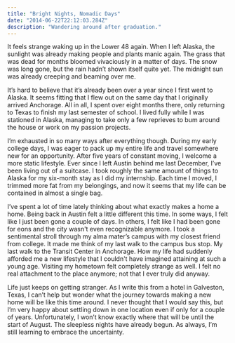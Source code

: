 ```yaml
---
title: "Bright Nights, Nomadic Days" 
date: "2014-06-22T22:12:03.284Z"
description: "Wandering around after graduation."
---
```


It feels strange waking up in the Lower 48 again. When I left Alaska, the sunlight was already making people and plants manic again. The grass that was dead for months bloomed vivaciously in a matter of days. The snow was long gone, but the rain hadn’t shown itself quite yet. The midnight sun was already creeping and beaming over me.

It’s hard to believe that it’s already been over a year since I first went to Alaska. It seems fitting that I flew out on the same day that I originally arrived Anchorage. All in all, I spent over eight months there, only returning to Texas to finish my last semester of school. I lived fully while I was stationed in Alaska, managing to take only a few reprieves to bum around the house or work on my passion projects.

I’m exhausted in so many ways after everything though. During my early college days, I was eager to pack up my entire life and travel somewhere new for an opportunity. After five years of constant moving, I welcome a more static lifestyle. Ever since I left Austin behind me last December, I’ve been living out of a suitcase. I took roughly the same amount of things to Alaska for my six-month stay as I did my internship. Each time I moved, I trimmed more fat from my belongings, and now it seems that my life can be contained in almost a single bag.

I’ve spent a lot of time lately thinking about what exactly makes a home a home. Being back in Austin felt a little different this time. In some ways, I felt like I just been gone a couple of days. In others, I felt like I had been gone for eons and the city wasn't even recognizable anymore. I took a sentimental stroll through my alma mater’s campus with my closest friend from college. It made me think of my last walk to the campus bus stop. My last walk to the Transit Center in Anchorage. How my life had suddenly afforded me a new lifestyle that I couldn't have imagined attaining at such a young age. Visiting my hometown felt completely strange as well. I felt no real attachment to the place anymore; not that I ever truly did anyway.

Life just keeps on getting stranger. As I write this from a hotel in Galveston, Texas, I can’t help but wonder what the journey towards making a new home will be like this time around. I never thought that I would say this, but I’m very happy about settling down in one location even if only for a couple of years. Unfortunately, I won’t know exactly where that will be until the start of August. The sleepless nights have already begun. As always, I’m still learning to embrace the uncertainty.